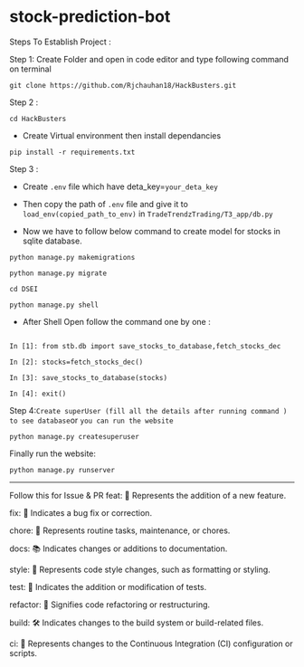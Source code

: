 # stock-prediction-bot


Steps To Establish Project :

Step 1: Create Folder and open in code editor and type following command on terminal

```
git clone https://github.com/Rjchauhan18/HackBusters.git
```

Step 2 :
```
cd HackBusters
```
- Create Virtual environment then install dependancies

```
pip install -r requirements.txt
```

Step 3 :

- Create `.env` file which have deta_key=`your_deta_key` 

- Then copy the path of `.env` file and give it to  `load_env(copied_path_to_env)` in `TradeTrendzTrading/T3_app/db.py` 

- Now we have to follow below command to create model for stocks in sqlite database.

```
python manage.py makemigrations

python manage.py migrate
```

```
cd DSEI

python manage.py shell

```
- After Shell Open follow the command one by one :

```

In [1]: from stb.db import save_stocks_to_database,fetch_stocks_dec

In [2]: stocks=fetch_stocks_dec()

In [3]: save_stocks_to_database(stocks)

In [4]: exit()
```

Step 4:` Create superUser (fill all the details after running command ) to see database `or `you can run the website`

```
python manage.py createsuperuser

```

Finally run the website:

```
python manage.py runserver
```

---



Follow this for Issue & PR
feat: 🚀 Represents the addition of a new feature.

fix: 🐛 Indicates a bug fix or correction.

chore: 🧹 Represents routine tasks, maintenance, or chores.

docs: 📚 Indicates changes or additions to documentation.

style: 🎨 Represents code style changes, such as formatting or styling.

test: 🧪 Indicates the addition or modification of tests.

refactor: 🔄 Signifies code refactoring or restructuring.

build: 🛠️ Indicates changes to the build system or build-related files.

ci: 🔄 Represents changes to the Continuous Integration (CI) configuration or scripts.